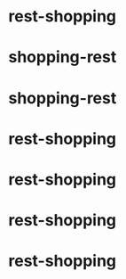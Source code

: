 # rest-shopping
# shopping-rest
# shopping-rest
# rest-shopping
# rest-shopping
# rest-shopping
# rest-shopping
